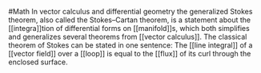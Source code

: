 #Math 
In vector calculus and differential geometry the generalized Stokes theorem, also called the Stokes–Cartan theorem, is a statement about the [[integra]]tion of differential forms on [[manifold]]s, which both simplifies and generalizes several theorems from [[vector calculus]]. The classical theorem of Stokes can be stated in one sentence: The [[line integral]] of a [[vector field]] over a [[loop]] is equal to the [[flux]] of its curl through the enclosed surface.